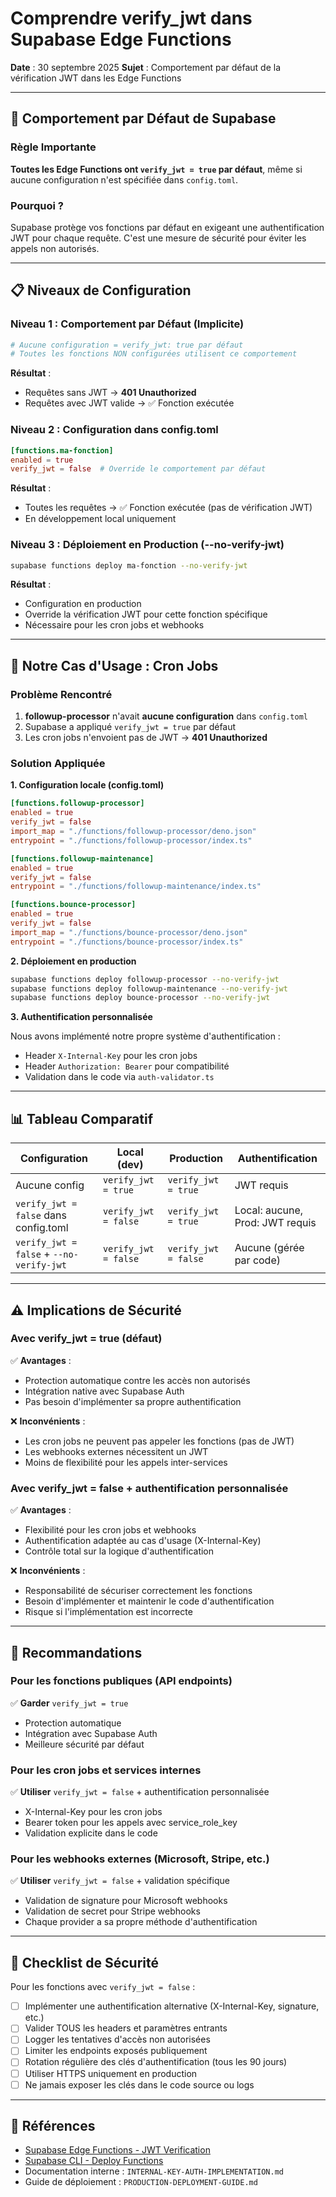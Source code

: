 # Comprendre verify_jwt dans Supabase Edge Functions

**Date** : 30 septembre 2025
**Sujet** : Comportement par défaut de la vérification JWT dans les Edge Functions

---

## 🔐 Comportement par Défaut de Supabase

### Règle Importante

**Toutes les Edge Functions ont `verify_jwt = true` par défaut**, même si aucune configuration n'est spécifiée dans `config.toml`.

### Pourquoi ?

Supabase protège vos fonctions par défaut en exigeant une authentification JWT pour chaque requête. C'est une mesure de sécurité pour éviter les appels non autorisés.

---

## 📋 Niveaux de Configuration

### Niveau 1 : Comportement par Défaut (Implicite)

```toml
# Aucune configuration = verify_jwt: true par défaut
# Toutes les fonctions NON configurées utilisent ce comportement
```

**Résultat** :

- Requêtes sans JWT → **401 Unauthorized**
- Requêtes avec JWT valide → ✅ Fonction exécutée

### Niveau 2 : Configuration dans config.toml

```toml
[functions.ma-fonction]
enabled = true
verify_jwt = false  # Override le comportement par défaut
```

**Résultat** :

- Toutes les requêtes → ✅ Fonction exécutée (pas de vérification JWT)
- En développement local uniquement

### Niveau 3 : Déploiement en Production (--no-verify-jwt)

```bash
supabase functions deploy ma-fonction --no-verify-jwt
```

**Résultat** :

- Configuration en production
- Override la vérification JWT pour cette fonction spécifique
- Nécessaire pour les cron jobs et webhooks

---

## 🔧 Notre Cas d'Usage : Cron Jobs

### Problème Rencontré

1. **followup-processor** n'avait **aucune configuration** dans `config.toml`
2. Supabase a appliqué `verify_jwt = true` par défaut
3. Les cron jobs n'envoient pas de JWT → **401 Unauthorized**

### Solution Appliquée

**1. Configuration locale (config.toml)**

```toml
[functions.followup-processor]
enabled = true
verify_jwt = false
import_map = "./functions/followup-processor/deno.json"
entrypoint = "./functions/followup-processor/index.ts"

[functions.followup-maintenance]
enabled = true
verify_jwt = false
entrypoint = "./functions/followup-maintenance/index.ts"

[functions.bounce-processor]
enabled = true
verify_jwt = false
import_map = "./functions/bounce-processor/deno.json"
entrypoint = "./functions/bounce-processor/index.ts"
```

**2. Déploiement en production**

```bash
supabase functions deploy followup-processor --no-verify-jwt
supabase functions deploy followup-maintenance --no-verify-jwt
supabase functions deploy bounce-processor --no-verify-jwt
```

**3. Authentification personnalisée**

Nous avons implémenté notre propre système d'authentification :

- Header `X-Internal-Key` pour les cron jobs
- Header `Authorization: Bearer` pour compatibilité
- Validation dans le code via `auth-validator.ts`

---

## 📊 Tableau Comparatif

| Configuration                            | Local (dev)          | Production           | Authentification                |
| ---------------------------------------- | -------------------- | -------------------- | ------------------------------- |
| Aucune config                            | `verify_jwt = true`  | `verify_jwt = true`  | JWT requis                      |
| `verify_jwt = false` dans config.toml    | `verify_jwt = false` | `verify_jwt = true`  | Local: aucune, Prod: JWT requis |
| `verify_jwt = false` + `--no-verify-jwt` | `verify_jwt = false` | `verify_jwt = false` | Aucune (gérée par code)         |

---

## ⚠️ Implications de Sécurité

### Avec verify_jwt = true (défaut)

✅ **Avantages** :

- Protection automatique contre les accès non autorisés
- Intégration native avec Supabase Auth
- Pas besoin d'implémenter sa propre authentification

❌ **Inconvénients** :

- Les cron jobs ne peuvent pas appeler les fonctions (pas de JWT)
- Les webhooks externes nécessitent un JWT
- Moins de flexibilité pour les appels inter-services

### Avec verify_jwt = false + authentification personnalisée

✅ **Avantages** :

- Flexibilité pour les cron jobs et webhooks
- Authentification adaptée au cas d'usage (X-Internal-Key)
- Contrôle total sur la logique d'authentification

❌ **Inconvénients** :

- Responsabilité de sécuriser correctement les fonctions
- Besoin d'implémenter et maintenir le code d'authentification
- Risque si l'implémentation est incorrecte

---

## 🎯 Recommandations

### Pour les fonctions publiques (API endpoints)

✅ **Garder** `verify_jwt = true`

- Protection automatique
- Intégration avec Supabase Auth
- Meilleure sécurité par défaut

### Pour les cron jobs et services internes

✅ **Utiliser** `verify_jwt = false` + authentification personnalisée

- X-Internal-Key pour les cron jobs
- Bearer token pour les appels avec service_role_key
- Validation explicite dans le code

### Pour les webhooks externes (Microsoft, Stripe, etc.)

✅ **Utiliser** `verify_jwt = false` + validation spécifique

- Validation de signature pour Microsoft webhooks
- Validation de secret pour Stripe webhooks
- Chaque provider a sa propre méthode d'authentification

---

## 📝 Checklist de Sécurité

Pour les fonctions avec `verify_jwt = false` :

- [ ] Implémenter une authentification alternative (X-Internal-Key, signature, etc.)
- [ ] Valider TOUS les headers et paramètres entrants
- [ ] Logger les tentatives d'accès non autorisées
- [ ] Limiter les endpoints exposés publiquement
- [ ] Rotation régulière des clés d'authentification (tous les 90 jours)
- [ ] Utiliser HTTPS uniquement en production
- [ ] Ne jamais exposer les clés dans le code source ou logs

---

## 🔗 Références

- [Supabase Edge Functions - JWT Verification](https://supabase.com/docs/guides/functions/auth)
- [Supabase CLI - Deploy Functions](https://supabase.com/docs/reference/cli/supabase-functions-deploy)
- Documentation interne : `INTERNAL-KEY-AUTH-IMPLEMENTATION.md`
- Guide de déploiement : `PRODUCTION-DEPLOYMENT-GUIDE.md`
